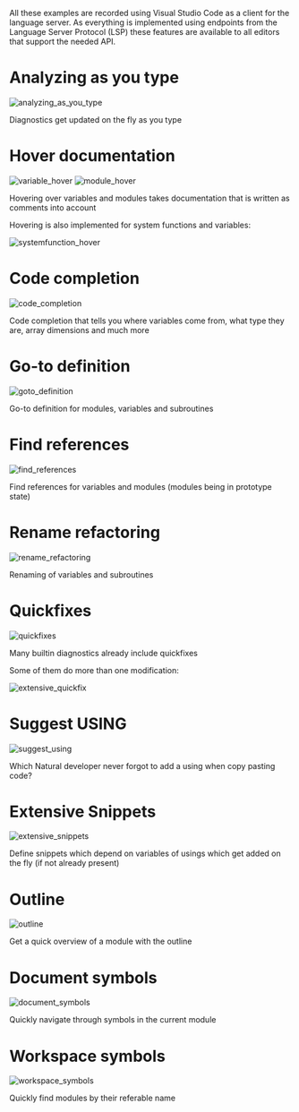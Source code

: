 All these examples are recorded using Visual Studio Code as a client for the language server.
As everything is implemented using endpoints from the Language Server Protocol (LSP) these features are available to all editors that support the needed API.

# Analyzing as you type

![analyzing_as_you_type](/assets/lsp_features/analyzing_as_you_type.gif)

Diagnostics get updated on the fly as you type

# Hover documentation

![variable_hover](/assets/lsp_features/variable_hover.png) ![module_hover](/assets/lsp_features/module_hover.png)

Hovering over variables and modules takes documentation that is written as comments into account

Hovering is also implemented for system functions and variables:

![systemfunction_hover](/assets/lsp_features/systemfunction_hover.png)

# Code completion

![code_completion](/assets/lsp_features/code_completion.png)

Code completion that tells you where variables come from, what type they are, array dimensions and much more

# Go-to definition

![goto_definition](/assets/lsp_features/goto_definition.gif)

Go-to definition for modules, variables and subroutines

# Find references

![find_references](/assets/lsp_features/find_references.gif)

Find references for variables and modules (modules being in prototype state)

# Rename refactoring

![rename_refactoring](/assets/lsp_features/rename_refactoring.gif)

Renaming of variables and subroutines

# Quickfixes

![quickfixes](/assets/lsp_features/quickfixes.gif)

Many builtin diagnostics already include quickfixes

Some of them do more than one modification:

![extensive_quickfix](/assets/lsp_features/extensive_quickfix.gif)

# Suggest USING

![suggest_using](/assets/lsp_features/suggest_using.gif)

Which Natural developer never forgot to add a using when copy pasting code?

# Extensive Snippets

![extensive_snippets](/assets/lsp_features/extensive_snippets.gif)

Define snippets which depend on variables of usings which get added on the fly (if not already present)

# Outline

![outline](/assets/lsp_features/outline.png)

Get a quick overview of a module with the outline

# Document symbols

![document_symbols](/assets/lsp_features/document_symbols.gif)

Quickly navigate through symbols in the current module

# Workspace symbols

![workspace_symbols](/assets/lsp_features/workspace_symbols.gif)

Quickly find modules by their referable name
